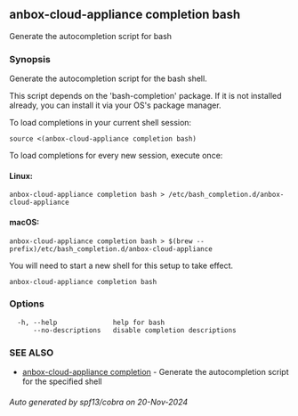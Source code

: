 ## anbox-cloud-appliance completion bash

Generate the autocompletion script for bash

### Synopsis

Generate the autocompletion script for the bash shell.

This script depends on the 'bash-completion' package.
If it is not installed already, you can install it via your OS's package manager.

To load completions in your current shell session:

	source <(anbox-cloud-appliance completion bash)

To load completions for every new session, execute once:

#### Linux:

	anbox-cloud-appliance completion bash > /etc/bash_completion.d/anbox-cloud-appliance

#### macOS:

	anbox-cloud-appliance completion bash > $(brew --prefix)/etc/bash_completion.d/anbox-cloud-appliance

You will need to start a new shell for this setup to take effect.


```
anbox-cloud-appliance completion bash
```

### Options

```
  -h, --help              help for bash
      --no-descriptions   disable completion descriptions
```

### SEE ALSO

* [anbox-cloud-appliance completion](anbox-cloud-appliance_completion.md)	 - Generate the autocompletion script for the specified shell

###### Auto generated by spf13/cobra on 20-Nov-2024
